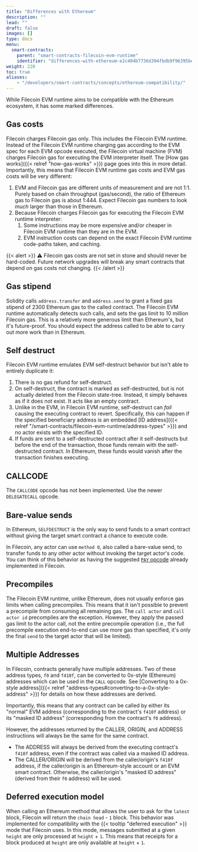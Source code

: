 ```yaml
---
title: "Differences with Ethereum"
description: ""
lead: ""
draft: false
images: []
type: docs
menu:
  smart-contracts:
    parent: "smart-contracts-filecoin-evm-runtime"
    identifier: "differences-with-ethereum-e2c404b7736d394fbdb9f96395bedbb3"
weight: 220
toc: true
aliases:
    - "/developers/smart-contracts/concepts/ethereum-compatibility/"
---
```


While Filecoin EVM runtime aims to be compatible with the Ethereum ecosystem, it has some marked differences.

## Gas costs

Filecoin charges Filecoin gas only. This includes the Filecoin EVM runtime. Instead of the Filecoin EVM runtime charging gas according to the EVM spec for each EVM opcode executed, the Filecoin virtual machine (FVM) charges Filecoin gas for executing the EVM interpreter itself. The [How gas works]({{< relref "how-gas-works" >}}) page goes into this in more detail. Importantly, this means that Filecoin EVM runtime gas costs and EVM gas costs will be very different:

1. EVM and Filecoin gas are different units of measurement and are not 1:1. Purely based on chain throughput (gas/second), the ratio of Ethereum gas to Filecoin gas is about 1:444. Expect Filecoin gas numbers to look _much_ larger than those in Ethereum.
1. Because Filecoin charges Filecoin gas for executing the Filecoin EVM runtime interpreter:
    1. Some instructions may be more expensive and/or cheaper in Filecoin EVM runtime than they are in the EVM.
    1. EVM instruction costs can depend on the exact Filecoin EVM runtime code-paths taken, and caching.

{{< alert >}}
⚠️ Filecoin gas costs are not set in stone and should never be hard-coded. Future network upgrades will break any smart contracts that depend on gas costs not changing.
{{< /alert >}}

## Gas stipend

Solidity calls `address.transfer` and `address.send` to grant a fixed gas stipend of 2300 Ethereum gas to the called contract. The Filecoin EVM runtime automatically detects such calls, and sets the gas limit to 10 million Filecoin gas. This is a relatively more generous limit than Ethereum's, but it's future-proof. You should expect the address called to be able to carry out more work than in Ethereum.

## Self destruct

Filecoin EVM runtime emulates EVM self-destruct behavior but isn't able to entirely duplicate it:

1. There is no gas refund for self-destruct.
2. On self-destruct, the contract is marked as self-destructed, but is not actually deleted from the Filecoin state-tree. Instead, it simply behaves as if it does not exist. It acts like an empty contract.
3. Unlike in the EVM, in Filecoin EVM runtime, self-destruct can _fail_ causing the executing contract to revert. Specifically, this can happen if the specified beneficiary address is an embedded [ID address]({{< relref "/smart-contracts/filecoin-evm-runtime/address-types" >}}) and no actor exists with the specified ID.
4. If funds are sent to a self-destructed contract after it self-destructs but before the end of the transaction, those funds remain with the self-destructed contract. In Ethereum, these funds would vanish after the transaction finishes executing.

## CALLCODE

The `CALLCODE` opcode has not been implemented. Use the newer `DELEGATECALL` opcode.

## Bare-value sends

In Ethereum, `SELFDESTRUCT` is the only way to send funds to a smart contract without giving the target smart contract a chance to execute code.

In Filecoin, any actor can use `method 0`, also called a bare-value send, to transfer funds to any other actor without invoking the target actor's code. You can think of this behavior as having the suggested [`PAY` opcode](https://eips.ethereum.org/EIPS/eip-5920) already implemented in Filecoin.

## Precompiles

The Filecoin EVM runtime, unlike Ethereum, does not usually enforce gas limits when calling precompiles. This means that it isn't possible to prevent a precompile from consuming all remaining gas. The `call actor` and `call actor id` precompiles are the exception. However, they apply the passed gas limit to the actor call, not the entire precompile operation (i.e., the full precompile execution end-to-end can use more gas than specified, it's only the final `send` to the target actor that will be limited).

## Multiple Addresses

In Filecoin, contracts generally have multiple addresses. Two of these address types, `f0` and `f410f`, can be converted to 0x-style (Ethereum) addresses which can be used in the `CALL` opcode. See [Converting to a 0x-style address]({{< relref "address-types#converting-to-a-0x-style-address" >}}) for details on how these addresses are derived.

Importantly, this means that any contract can be called by either its "normal" EVM address (corresponding to the contract's `f410f` address) or its "masked ID address" (corresponding from the contract's `f0` address).

However, the addresses returned by the CALLER, ORIGIN, and ADDRESS instructions will always be the same for the same contract.

- The ADDRESS will always be derived from the executing contract's `f410f` address, even if the contract was called via a masked ID address.
- The CALLER/ORIGIN will be derived from the caller/origin's `f410f` address, if the caller/origin is an Ethereum-style account or an EVM smart contract. Otherwise, the caller/origin's "masked ID address" (derived from their `f0` address) will be used.

## Deferred execution model

When calling an Ethereum method that allows the user to ask for the `latest` block, Filecoin will return the `chain head` - `1` block. This behavior was implemented for compatibility with the {{< tooltip "deferred execution" >}} mode that Filecoin uses. In this mode, messages submitted at a given `height` are only processed at `height` + `1`. This means that receipts for a block produced at `height` are only available at `height` + `1`.

